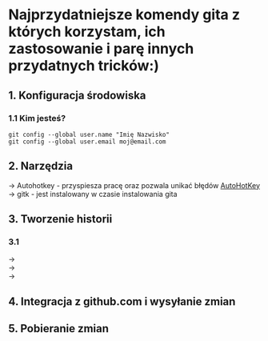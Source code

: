 # Najprzydatniejsze komendy gita z których korzystam, ich zastosowanie i parę innych przydatnych tricków:)

 ## 1. Konfiguracja środowiska
 ### 1.1 Kim jesteś?
 ```git config --global user.name "Imię Nazwisko"``` <br/>
 ```git config --global user.email moj@email.com```

## 2. Narzędzia
 -> Autohotkey - przyspiesza pracę oraz pozwala unikać błędów [AutoHotKey](https://www.autohotkey.com/)
 <br/>
 -> gitk - jest instalowany w czasie instalowania gita

## 3. Tworzenie historii
### 3.1
->
<br/>
->
<br/>
->

## 4. Integracja z github.com i wysyłanie zmian
## 5. Pobieranie zmian
